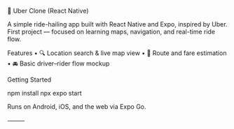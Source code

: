 🚗 Uber Clone (React Native)

A simple ride-hailing app built with React Native and Expo, inspired by Uber.
First project — focused on learning maps, navigation, and real-time ride flow.

Features
• 🔍 Location search & live map view
• 🧭 Route and fare estimation
• 🚘 Basic driver–rider flow mockup

Getting Started

npm install
npx expo start

Runs on Android, iOS, and the web via Expo Go.

⸻
